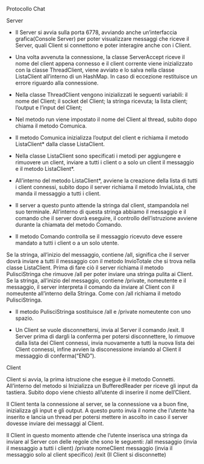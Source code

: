 ﻿Protocollo Chat

Server

- Il Server si avvia sulla porta 6778, avviando anche un’interfaccia grafica(Console Server) per poter visualizzare messaggi che riceve il Server, quali Client si connettono e poter interagire anche con i Client.

- Una volta avvenuta la connessione, la classe ServerAccept riceve il nome del client appena connesso e il client corrente viene inizializzato con la classe ThreadClient, viene avviato e lo salva nella classe ListaClient all’interno di un HashMap. In caso di eccezione restituisce un errore riguardo alla connessione.

- Nella classe ThreadClient vengono inizializzati le seguenti variabili:
 il nome del Client;
 il socket del Client; 
 la stringa ricevuta; 
 la lista client;
 l’output e l’input del Client;

- Nel metodo run viene impostato il nome del Client al thread, subito     dopo chiama il metodo Comunica.

- Il metodo Comunica inizializza l’output del client e richiama il metodo ListaClient* dalla classe ListaClient.

- Nella classe ListaClient sono specificati i metodi per aggiungere e rimuovere un client, inviare a tutti i client o a solo un client il messaggio e il metodo ListaClient*.

- All’interno del metodo ListaClient*, avviene la creazione della lista di tutti i client connessi, subito dopo il server richiama il metodo InviaLista, che manda il messaggio a tutti i client.

- Il server a questo punto attende la stringa dal client, stampandola nel suo terminale. All’interno di questa stringa abbiamo il messaggio e il comando che il server dovrà eseguire, il controllo dell’istruzione avviene durante la chiamata del metodo Comando.

- Il metodo Comando controlla se il messaggio ricevuto deve essere mandato a tutti i client o a un solo utente. 

Se la stringa, all’inizio del messaggio, contiene /all, significa che il server dovrà inviare a tutti il messaggio con il metodo InvioTotale che si trova nella classe ListaClient. Prima di fare ciò il server richiama il metodo PulisciStringa che rimuove /all per poter inviare una stringa pulita ai Client.
Se la stringa, all’inizio del messaggio, contiene /private, nomeutente e il messaggio, il server interpreta il comando da inviare al Client con il nomeutente all’interno della Stringa. Come con /all richiama il metodo PulisciStringa. 

- Il metodo PulisciStringa sostituisce /all e /private nomeutente con uno spazio.

- Un Client se vuole disconnettersi, invia al Server il comando /exit. Il Server prima di dargli la conferma per potersi disconnettere, lo rimuove dalla lista dei Client connessi, invia nuovamente a tutti la nuova lista dei Client connessi, infine avvien la disconessione inviando al Client il messaggio di conferma(“END”).



Client

Client si avvia, la prima istruzione che esegue è il metodo Connetti. All’interno del metodo si Inizializza un BufferedReader per riceve gli input da tastiera. Subito dopo viene chiesto all’utente di inserire il nome dell’Client. 

Il Client tenta la connessione al server, se la connessione va a buon fine, inizializza gli input e gli output. A questo punto invia il nome che l’utente ha inserito e lancia un thread per potersi mettere in ascolto in caso il server dovesse inviare dei messaggi al Client. 

Il Client in questo momento attende che l’utente inserisca una stringa da inviare al Server con delle regole che sono le seguenti:
/all messaggio (invia il messaggio a tutti i client)
/private nomeClient messaggio (invia il messaggio solo al client specifico)
/exit (Il Client si disconnette)
